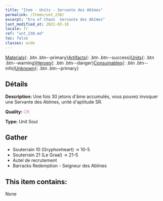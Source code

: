 ```yaml
---
title: "Item - Units - Servante des Abîmes"
permalink: /Items/unt_230/
excerpt: "Era of Chaos  Servante des Abîmes"
last_modified_at: 2021-03-18
locale: fr
ref: "unt_230.md"
toc: false
classes: wide
---
```

 [Materials](/fr/Items/){: .btn .btn--primary}[Artifacts](/fr/Items/Artifacts/){: .btn .btn--success}[Units](/fr/Items/Units/){: .btn .btn--warning}[Heroes](/fr/Items/Heroes/){: .btn .btn--danger}[Consumables](/fr/Items/Consumables/){: .btn .btn--info}[Unknown](/fr/Items/Unknown/){: .btn .btn--primary}

## Détails
 **Description:** Une fois 30 jetons d'âme accumulés, vous pouvez invoquer une Servante des Abîmes, unité d'aptitude SR.

 **Quality:** <span style="color: #DA70D6">OK</span>

 **Type:** Unit Soul

## Gather

*    Souterrain 10 (Gryphonheart) -> 10-5 
*    Souterrain 21 (Le Graal) -> 21-5 
*    Autel de recrutement 
*    Barracks Redemption - Seigneur des Abîmes 

## This item contains:

  None

